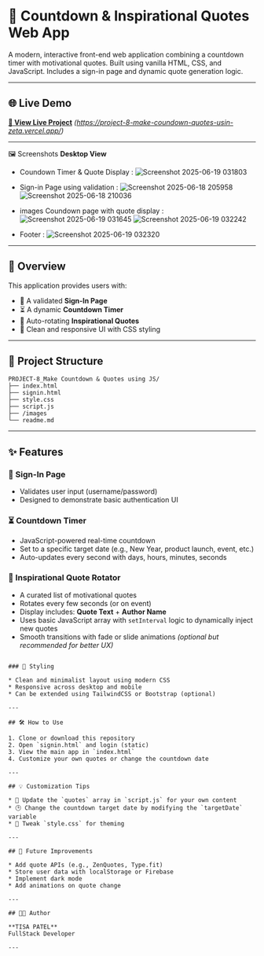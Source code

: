 # 🚀 Countdown & Inspirational Quotes Web App

A modern, interactive front-end web application combining a countdown timer with motivational quotes. Built using vanilla HTML, CSS, and JavaScript. Includes a sign-in page and dynamic quote generation logic.

---

## 🌐 Live Demo

**[🔗 View Live Project](#)**
*(https://project-8-make-coundown-quotes-usin-zeta.vercel.app/)*

---
🖼️ Screenshots
**Desktop View** 
* Coundown Timer & Quote Display : 
![Screenshot 2025-06-19 031803](https://github.com/user-attachments/assets/542d2861-345f-4c55-af10-ac6519c623ef)

* Sign-in Page using validation :
![Screenshot 2025-06-18 205958](https://github.com/user-attachments/assets/3a529cc7-bc16-4873-ad70-bdd85a35ba30)
![Screenshot 2025-06-18 210036](https://github.com/user-attachments/assets/784c0402-9222-405b-abe6-57a912e7961f)

* images Coundown page with quote display :
![Screenshot 2025-06-19 031645](https://github.com/user-attachments/assets/ab484dd8-92e5-4fdf-86d6-7f65c827f984)
![Screenshot 2025-06-19 032242](https://github.com/user-attachments/assets/80fd6254-f2a5-451f-ba99-a2c420c86688)

* Footer :
![Screenshot 2025-06-19 032320](https://github.com/user-attachments/assets/c65004b0-1e91-43c5-940f-8c0c0e1bd2e7)

---

## 📘 Overview

This application provides users with:

* 🔐 A validated **Sign-In Page**
* ⏳ A dynamic **Countdown Timer**
* 💬 Auto-rotating **Inspirational Quotes**
* 🧠 Clean and responsive UI with CSS styling

---

## 📂 Project Structure

```
PROJECT-8_Make Countdown & Quotes using JS/
├── index.html
├── signin.html
├── style.css
├── script.js
├── /images
└── readme.md
```

---

## ✨ Features

### 🔐 Sign-In Page

* Validates user input (username/password)
* Designed to demonstrate basic authentication UI

### ⏳ Countdown Timer

* JavaScript-powered real-time countdown
* Set to a specific target date (e.g., New Year, product launch, event, etc.)
* Auto-updates every second with days, hours, minutes, seconds

### 💬 Inspirational Quote Rotator

* A curated list of motivational quotes
* Rotates every few seconds (or on event)
* Display includes: **Quote Text** + **Author Name**
* Uses basic JavaScript array with `setInterval` logic to dynamically inject new quotes
* Smooth transitions with fade or slide animations *(optional but recommended for better UX)*

```

### 🎨 Styling

* Clean and minimalist layout using modern CSS
* Responsive across desktop and mobile
* Can be extended using TailwindCSS or Bootstrap (optional)

---

## 🛠️ How to Use

1. Clone or download this repository
2. Open `signin.html` and login (static)
3. View the main app in `index.html`
4. Customize your own quotes or change the countdown date

---

## 💡 Customization Tips

* 🔄 Update the `quotes` array in `script.js` for your own content
* 🕒 Change the countdown target date by modifying the `targetDate` variable
* 🎨 Tweak `style.css` for theming

---

## 🚧 Future Improvements

* Add quote APIs (e.g., ZenQuotes, Type.fit)
* Store user data with localStorage or Firebase
* Implement dark mode
* Add animations on quote change

---

## 👨‍💻 Author

**TISA PATEL**
FullStack Developer 

---


